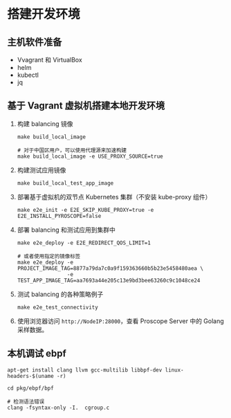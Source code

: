 # 搭建开发环境

## 主机软件准备

* Vvagrant 和 VirtualBox
* helm
* kubectl
* jq

## 基于 Vagrant 虚拟机搭建本地开发环境

1. 构建 balancing 镜像

    ```shell
    make build_local_image

    # 对于中国区用户，可以使用代理源来加速构建
    make build_local_image -e USE_PROXY_SOURCE=true
    ```

2. 构建测试应用镜像

    ```shell
    make build_local_test_app_image
    ```

3. 部署基于虚拟机的双节点 Kubernetes 集群（不安装 kube-proxy 组件）

    ```shell
    make e2e_init -e E2E_SKIP_KUBE_PROXY=true -e E2E_INSTALL_PYROSCOPE=false
    ```

4. 部署 balancing 和测试应用到集群中

    ```shell
    make e2e_deploy -e E2E_REDIRECT_QOS_LIMIT=1
    
    # 或者使用指定的镜像标签
    make e2e_deploy -e PROJECT_IMAGE_TAG=8877a79da7c0a9f159363660b5b23e5458480aea \
                    -e TEST_APP_IMAGE_TAG=aa7693a44e205c13e9bd3bee63260c9c1048ce24
    ```

5. 测试 balancing 的各种策略例子

    ```shell
    make e2e_test_connectivity
    ```

6. 使用浏览器访问 `http://NodeIP:28000`，查看 Proscope Server 中的 Golang 采样数据。

## 本机调试 ebpf

```
apt-get install clang llvm gcc-multilib libbpf-dev linux-headers-$(uname -r)

cd pkg/ebpf/bpf

# 检测语法错误
clang -fsyntax-only -I.  cgroup.c

```